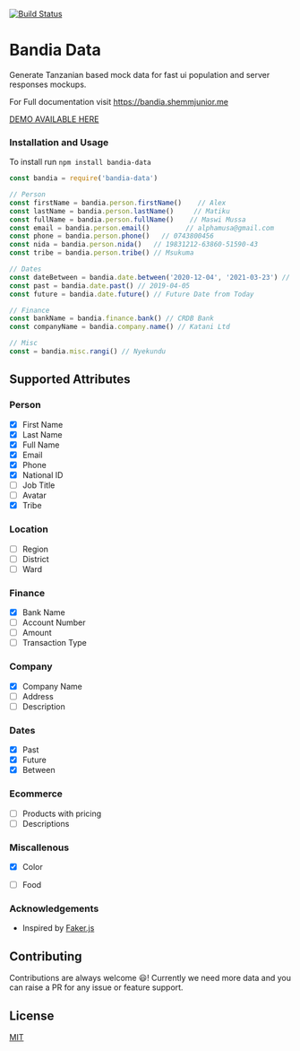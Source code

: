 [![Build Status](https://travis-ci.com/shemmjunior/bandia.svg?branch=main)](https://travis-ci.com/shemmjunior/bandia)
# Bandia Data

Generate Tanzanian based mock data for fast ui population and server responses mockups.

For Full documentation visit https://bandia.shemmjunior.me

[DEMO AVAILABLE HERE](https://bandia.shemmjunior.me/#/playground)

### Installation and Usage

To install run `npm install bandia-data`


```javascript
const bandia = require('bandia-data')

// Person 
const firstName = bandia.person.firstName()    // Alex
const lastName = bandia.person.lastName()     // Matiku
const fullName = bandia.person.fullName()    // Maswi Mussa
const email = bandia.person.email()         // alphamusa@gmail.com
const phone = bandia.person.phone()   // 0743800456
const nida = bandia.person.nida()   // 19831212-63860-51590-43
const tribe = bandia.person.tribe() // Msukuma

// Dates
const dateBetween = bandia.date.between('2020-12-04', '2021-03-23') // 2021-01-03
const past = bandia.date.past() // 2019-04-05
const future = bandia.date.future() // Future Date from Today

// Finance
const bankName = bandia.finance.bank() // CRDB Bank
const companyName = bandia.company.name() // Katani Ltd

// Misc
const = bandia.misc.rangi() // Nyekundu


```


## Supported Attributes

### Person
 - [x]  First Name
 - [x]  Last Name
 - [x]  Full Name
 - [x]  Email
 - [x]  Phone
 - [x]  National ID
 - [ ]  Job Title
 - [ ]  Avatar
 - [x]  Tribe
 ### Location
 - [ ]  Region
 - [ ]  District
 - [ ]  Ward
### Finance
 - [x]  Bank Name
 - [ ]  Account Number
 - [ ]  Amount
 - [ ]  Transaction Type
### Company
 - [x]  Company Name
 - [ ]  Address
 - [ ]  Description
### Dates
 - [x]  Past
 - [x]  Future
 - [x]  Between
### Ecommerce
 - [ ] Products with pricing
 - [ ] Descriptions
### Miscallenous
 - [x]  Color
 - [ ]  Food  


### Acknowledgements
 - Inspired by [Faker.js](https://github.com/Marak/Faker.js)
 
## Contributing
Contributions are always welcome 😃! Currently we need more data and you can raise a PR for any issue or feature support.
  
## License
[MIT](https://choosealicense.com/licenses/mit/)

  
